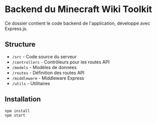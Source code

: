# Backend du Minecraft Wiki Toolkit

Ce dossier contient le code backend de l'application, développé avec Express.js.

## Structure

- `/src` - Code source du serveur
- `/controllers` - Contrôleurs pour les routes API
- `/models` - Modèles de données
- `/routes` - Définition des routes API
- `/middleware` - Middleware Express
- `/utils` - Utilitaires

## Installation

```bash
npm install
npm start
```